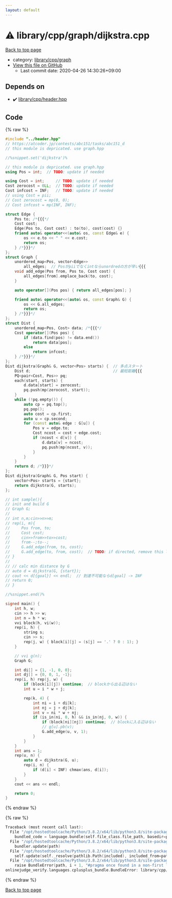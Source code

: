 ```yaml
---
layout: default
---
```


<!-- mathjax config similar to math.stackexchange -->
<script type="text/javascript" async
  src="https://cdnjs.cloudflare.com/ajax/libs/mathjax/2.7.5/MathJax.js?config=TeX-MML-AM_CHTML">
</script>
<script type="text/x-mathjax-config">
  MathJax.Hub.Config({
    TeX: { equationNumbers: { autoNumber: "AMS" }},
    tex2jax: {
      inlineMath: [ ['$','$'] ],
      processEscapes: true
    },
    "HTML-CSS": { matchFontHeight: false },
    displayAlign: "left",
    displayIndent: "2em"
  });
</script>

<script type="text/javascript" src="https://cdnjs.cloudflare.com/ajax/libs/jquery/3.4.1/jquery.min.js"></script>
<script src="https://cdn.jsdelivr.net/npm/jquery-balloon-js@1.1.2/jquery.balloon.min.js" integrity="sha256-ZEYs9VrgAeNuPvs15E39OsyOJaIkXEEt10fzxJ20+2I=" crossorigin="anonymous"></script>
<script type="text/javascript" src="../../../../assets/js/copy-button.js"></script>
<link rel="stylesheet" href="../../../../assets/css/copy-button.css" />


# :warning: library/cpp/graph/dijkstra.cpp

<a href="../../../../index.html">Back to top page</a>

* category: <a href="../../../../index.html#df01edd2bf6d13defce1efe9440d670c">library/cpp/graph</a>
* <a href="{{ site.github.repository_url }}/blob/master/library/cpp/graph/dijkstra.cpp">View this file on GitHub</a>
    - Last commit date: 2020-04-26 14:30:26+09:00




## Depends on

* :heavy_check_mark: <a href="../header.hpp.html">library/cpp/header.hpp</a>


## Code

<a id="unbundled"></a>
{% raw %}
```cpp
#include "../header.hpp"
// https://atcoder.jp/contests/abc151/tasks/abc151_d
// this module is depricated. use graph.hpp

//%snippet.set('dijkstra')%

// this module is depricated. use graph.hpp
using Pos = int;  // TODO: update if needed

using Cost = int;     // TODO: update if needed
Cost zerocost = 0LL;  // TODO: update if needed
Cost infcost = INF;   // TODO: update if needed
// using Cost = pii;
// Cost zerocost = mp(0, 0);
// Cost infcost = mp(INF, INF);

struct Edge {
    Pos to; /*{{{*/
    Cost cost;
    Edge(Pos to, Cost cost) : to(to), cost(cost) {}
    friend auto& operator<<(auto& os, const Edge& e) {
        os << e.to << " " << e.cost;
        return os;
    } /*}}}*/
};
struct Graph {
    unordered_map<Pos, vector<Edge>>
        all_edges;  // Posがpiiでなくintならunordredの方が早い{{{
    void add_edge(Pos from, Pos to, Cost cost) {
        all_edges[from].emplace_back(to, cost);
    }

    auto operator[](Pos pos) { return all_edges[pos]; }

    friend auto& operator<<(auto& os, const Graph& G) {
        os << G.all_edges;
        return os;
    } /*}}}*/
};
struct Dist {
    unordered_map<Pos, Cost> data; /*{{{*/
    Cost operator[](Pos pos) {
        if (data.find(pos) != data.end())
            return data[pos];
        else
            return infcost;
    } /*}}}*/
};
Dist dijkstra(Graph& G, vector<Pos> starts) {  // 多点スタート
    Dist d;                                    // 最短距離{{{
    PQ<pair<Cost, Pos>> pq;
    each(start, starts) {
        d.data[start] = zerocost;
        pq.push(mp(zerocost, start));
    }
    while (!pq.empty()) {
        auto cp = pq.top();
        pq.pop();
        auto cost = cp.first;
        auto u = cp.second;
        for (const auto& edge : G[u]) {
            Pos v = edge.to;
            Cost ncost = cost + edge.cost;
            if (ncost < d[v]) {
                d.data[v] = ncost;
                pq.push(mp(ncost, v));
            }
        }
    }
    return d; /*}}}*/
};
Dist dijkstra(Graph& G, Pos start) {
    vector<Pos> starts = {start};
    return dijkstra(G, starts);
};

// int sample(){
// init and build G
// Graph G;
//
// int n,m;cin>>n>>m;
// rep(i, m){
//     Pos from, to;
//     Cost cost;
//     cin>>from>>to>>cost;
//     from--;to--;
//     G.add_edge(from, to, cost);
//     G.add_edge(to, from, cost);  // TODO: if directed, remove this line
// }
//
// // calc min distance by G
// auto d = dijkstra(G, {start});
// cout << d[{goal}] << endl;  // 到達不可能ならd[goal] -> INF
// return 0;
// }

//%snippet.end()%

signed main() {
    int h, w;
    cin >> h >> w;
    int n = h * w;
    vvi block(h, vi(w));
    rep(i, h) {
        string s;
        cin >> s;
        rep(j, w) { block[i][j] = (s[j] == '.' ? 0 : 1); }
    }

    // vvi g(n);
    Graph G;

    int di[] = {1, -1, 0, 0};
    int dj[] = {0, 0, 1, -1};
    rep(i, h) rep(j, w) {
        if (block[i][j]) continue;  // blockから出る辺はない
        int u = i * w + j;

        rep(k, 4) {
            int ni = i + di[k];
            int nj = j + dj[k];
            int v = ni * w + nj;
            if (is_in(ni, 0, h) && is_in(nj, 0, w)) {
                if (block[ni][nj]) continue;  // blockに入る辺はない
                // g[u].pb(v);
                G.add_edge(u, v, 1);
            }
        }
    }
    int ans = 1;
    rep(u, n) {
        auto d = dijkstra(G, u);
        rep(i, n) {
            if (d[i] < INF) chmax(ans, d[i]);
        }
    }
    cout << ans << endl;

    return 0;
}

```
{% endraw %}

<a id="bundled"></a>
{% raw %}
```cpp
Traceback (most recent call last):
  File "/opt/hostedtoolcache/Python/3.8.2/x64/lib/python3.8/site-packages/onlinejudge_verify/docs.py", line 340, in write_contents
    bundled_code = language.bundle(self.file_class.file_path, basedir=pathlib.Path.cwd())
  File "/opt/hostedtoolcache/Python/3.8.2/x64/lib/python3.8/site-packages/onlinejudge_verify/languages/cplusplus.py", line 170, in bundle
    bundler.update(path)
  File "/opt/hostedtoolcache/Python/3.8.2/x64/lib/python3.8/site-packages/onlinejudge_verify/languages/cplusplus_bundle.py", line 282, in update
    self.update(self._resolve(pathlib.Path(included), included_from=path))
  File "/opt/hostedtoolcache/Python/3.8.2/x64/lib/python3.8/site-packages/onlinejudge_verify/languages/cplusplus_bundle.py", line 214, in update
    raise BundleError(path, i + 1, "#pragma once found in a non-first line")
onlinejudge_verify.languages.cplusplus_bundle.BundleError: library/cpp/header.hpp: line 2: #pragma once found in a non-first line

```
{% endraw %}

<a href="../../../../index.html">Back to top page</a>

